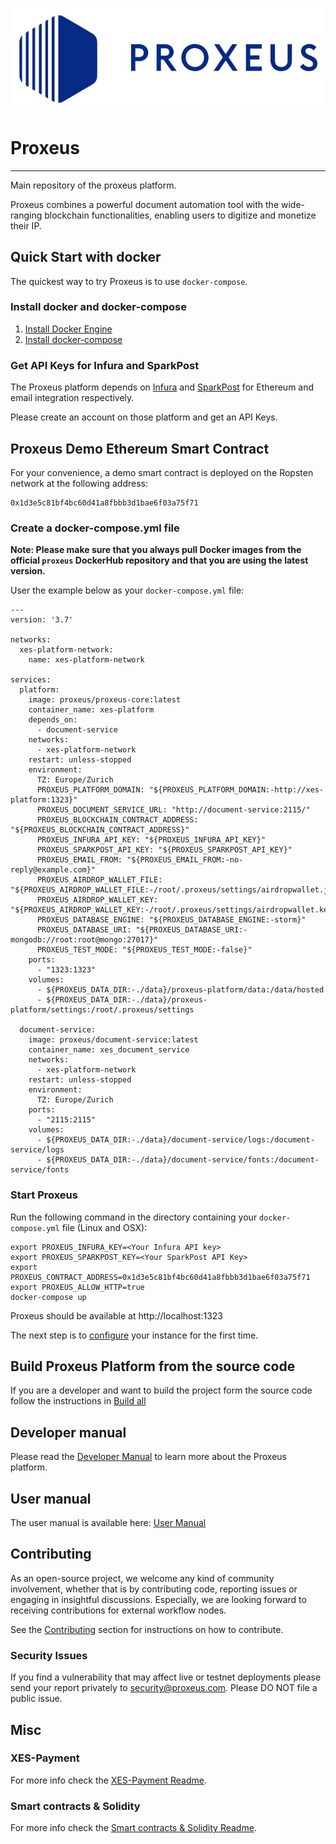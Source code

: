 ![](docs/_media/logo.png)

# Proxeus
----------------
Main repository of the proxeus platform.

Proxeus combines a powerful document automation tool with the wide-ranging
blockchain functionalities, enabling users to digitize and monetize their IP.

## Quick Start with docker
The quickest way to try Proxeus is to use `docker-compose`.

### Install docker and docker-compose
1. [Install Docker Engine](https://docs.docker.com/install/)
2. [Install docker-compose](https://docs.docker.com/compose/install/)

### Get API Keys for Infura and SparkPost
The Proxeus platform depends on [Infura](https://infura.io/) and [SparkPost](https://www.sparkpost.com/) 
for Ethereum and email integration respectively.

Please create an account on those platform and get an API Keys.

## Proxeus Demo Ethereum Smart Contract

For your convenience, a demo smart contract is deployed on the Ropsten network at the following address:

```
0x1d3e5c81bf4bc60d41a8fbbb3d1bae6f03a75f71
```

### Create a docker-compose.yml file 

**Note: Please make sure that you always pull Docker images from the official `proxeus` DockerHub repository and that you are using the latest version.**

User the example below as your `docker-compose.yml` file:

```
---
version: '3.7'

networks:
  xes-platform-network:
    name: xes-platform-network

services:
  platform:
    image: proxeus/proxeus-core:latest
    container_name: xes-platform
    depends_on:
      - document-service
    networks:
      - xes-platform-network
    restart: unless-stopped
    environment:
      TZ: Europe/Zurich
      PROXEUS_PLATFORM_DOMAIN: "${PROXEUS_PLATFORM_DOMAIN:-http://xes-platform:1323}"
      PROXEUS_DOCUMENT_SERVICE_URL: "http://document-service:2115/"
      PROXEUS_BLOCKCHAIN_CONTRACT_ADDRESS: "${PROXEUS_BLOCKCHAIN_CONTRACT_ADDRESS}"
      PROXEUS_INFURA_API_KEY: "${PROXEUS_INFURA_API_KEY}"
      PROXEUS_SPARKPOST_API_KEY: "${PROXEUS_SPARKPOST_API_KEY}"
      PROXEUS_EMAIL_FROM: "${PROXEUS_EMAIL_FROM:-no-reply@example.com}"
      PROXEUS_AIRDROP_WALLET_FILE: "${PROXEUS_AIRDROP_WALLET_FILE:-/root/.proxeus/settings/airdropwallet.json}"
      PROXEUS_AIRDROP_WALLET_KEY: "${PROXEUS_AIRDROP_WALLET_KEY:-/root/.proxeus/settings/airdropwallet.key}"
      PROXEUS_DATABASE_ENGINE: "${PROXEUS_DATABASE_ENGINE:-storm}"
      PROXEUS_DATABASE_URI: "${PROXEUS_DATABASE_URI:-mongodb://root:root@mongo:27017}"
      PROXEUS_TEST_MODE: "${PROXEUS_TEST_MODE:-false}"
    ports:
      - "1323:1323"
    volumes:
      - ${PROXEUS_DATA_DIR:-./data}/proxeus-platform/data:/data/hosted
      - ${PROXEUS_DATA_DIR:-./data}/proxeus-platform/settings:/root/.proxeus/settings

  document-service:
    image: proxeus/document-service:latest
    container_name: xes_document_service
    networks:
      - xes-platform-network
    restart: unless-stopped
    environment:
      TZ: Europe/Zurich
    ports:
      - "2115:2115"
    volumes:
      - ${PROXEUS_DATA_DIR:-./data}/document-service/logs:/document-service/logs
      - ${PROXEUS_DATA_DIR:-./data}/document-service/fonts:/document-service/fonts
```

### Start Proxeus

Run the following command in the directory containing your `docker-compose.yml` file (Linux and OSX):
```
export PROXEUS_INFURA_KEY=<Your Infura API key>
export PROXEUS_SPARKPOST_KEY=<Your SparkPost API Key>
export PROXEUS_CONTRACT_ADDRESS=0x1d3e5c81bf4bc60d41a8fbbb3d1bae6f03a75f71
export PROXEUS_ALLOW_HTTP=true
docker-compose up 
```

Proxeus should be available at http://localhost:1323

The next step is to [configure](docs/configure.md) your instance for the first time.

## Build Proxeus Platform from the source code

If you are a developer and want to build the project form the source code follow the instructions in [Build all](docs/build_all.md)

## Developer manual

Please read the [Developer Manual](https://doc.proxeus.com) to learn more about the 
Proxeus platform. 

## User manual

The user manual is available here: [User Manual](https://docs.google.com/document/d/1SP0ZimG7uemfZ2cF2JkY5enUZnBJLDyfcJGZnyWOejQ)

## Contributing

As an open-source project, we welcome any kind of community involvement, whether that is by contributing code, reporting issues or 
engaging in insightful discussions. Especially, we are looking forward to receiving contributions for external workflow nodes.

See the [Contributing](docs/contributing.md) section for instructions on how to contribute.

### Security Issues

If you find a vulnerability that may affect live or testnet deployments please send your report privately to 
security@proxeus.com. Please DO NOT file a public issue.

## Misc

### XES-Payment
For more info check the [XES-Payment Readme](docs/xes-payment.md).

### Smart contracts & Solidity
For more info check the [Smart contracts & Solidity Readme](https://github.com/ProxeusApp/proxeus-contract).


